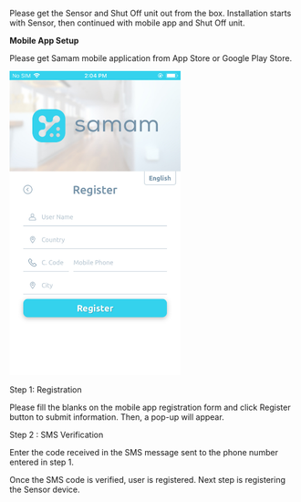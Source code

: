 Please get the Sensor and Shut Off unit out from the box. Installation starts with Sensor, then continued with mobile app and Shut Off unit.

<p><strong>Mobile App Setup</strong></p>

Please get Samam mobile application from App Store or Google Play Store.

<img src="images/register_5.5.jpeg" width="300" >

Step 1: Registration

Please fill the blanks on the mobile app registration form and click Register button to submit information. Then, a pop-up will appear.

Step 2 : SMS Verification

Enter the code received in the SMS message sent to the phone number entered in step 1.

Once the SMS code is verified, user is registered. Next step is registering the Sensor device.
